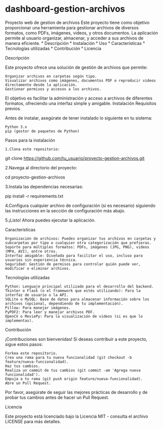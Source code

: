 # dashboard-gestion-archivos
Proyecto web de gestion de archivos
Este proyecto tiene como objetivo proporcionar una herramienta para gestionar archivos de diversos formatos, como PDFs, imágenes, videos, y otros documentos. La aplicación permite al usuario organizar, almacenar, y acceder a sus archivos de manera eficiente.
°    Descripción
°   Instalación
°   Uso
°   Características
°   Tecnologías utilizadas
°   Contribución
°   Licencia

Descripción

Este proyecto ofrece una solución de gestión de archivos que permite:

    Organizar archivos en carpetas según tipo.
    Visualizar archivos como imágenes, documentos PDF o reproducir videos directamente desde la aplicación.
    Gestionar permisos y accesos a los archivos.
    
El objetivo es facilitar la administración y acceso a archivos de diferentes formatos, ofreciendo una interfaz simple y amigable.
Instalación
Requisitos previos

Antes de instalar, asegúrate de tener instalado lo siguiente en tu sistema:

    Python 3.x
    pip (gestor de paquetes de Python)

Pasos para la instalación

    1.Clona este repositorio:

git clone https://github.com/tu_usuario/proyecto-gestion-archivos.git

2.Navega al directorio del proyecto:

cd proyecto-gestion-archivos

3.Instala las dependencias necesarias:

pip install -r requirements.txt

4.Configura cualquier archivo de configuración (si es necesario) siguiendo las instrucciones en la sección de configuración más abajo.

5.¡Listo! Ahora puedes ejecutar la aplicación.

Características

    Organización de archivos: Puedes organizar tus archivos en carpetas y subcarpetas por tipo o cualquier otra categorización que prefieras.
    Soporte para múltiples formatos: PDFs, imágenes (JPG, PNG), videos (MP4, AVI), entre otros.
    Interfaz amigable: Diseñada para facilitar el uso, incluso para usuarios sin experiencia técnica.
    Seguridad: Gestión de permisos para controlar quién puede ver, modificar o eliminar archivos.

Tecnologías utilizadas

    Python: Lenguaje principal utilizado para el desarrollo del backend.
    Tkinter o Flask (o el framework que estés utilizando): Para la interfaz de usuario o la API.
    SQLite o MySQL: Base de datos para almacenar información sobre los archivos (opcional, dependiendo de tu implementación).
    Pillow: Para manejar imágenes.
    PyPDF2: Para leer y manejar archivos PDF.
    OpenCV o MoviePy: Para la visualización de videos (si es que lo implementas).

Contribución

¡Contribuciones son bienvenidas! Si deseas contribuir a este proyecto, sigue estos pasos:

    Forkea este repositorio.
    Crea una rama para tu nueva funcionalidad (git checkout -b feature/nueva-funcionalidad).
    Haz tus cambios.
    Realiza un commit de tus cambios (git commit -am 'Agrega nueva funcionalidad').
    Empuja a tu rama (git push origin feature/nueva-funcionalidad).
    Abre un Pull Request.

Por favor, asegúrate de seguir las mejores prácticas de desarrollo y de probar tus cambios antes de hacer un Pull Request.

Licencia

Este proyecto está licenciado bajo la Licencia MIT - consulta el archivo LICENSE para más detalles.
